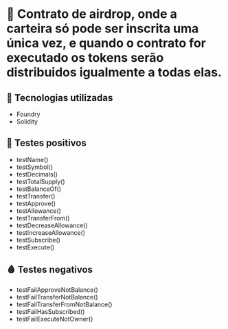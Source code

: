 # 	:mage: Contrato de airdrop, onde a carteira só pode ser inscrita uma única vez, e quando o contrato for executado os tokens serão distribuidos igualmente a todas elas.

##  :1st_place_medal: Tecnologias utilizadas
- Foundry
- Solidity

## 	:dart: Testes positivos
- testName()
- testSymbol()
- testDecimals()
- testTotalSupply()
- testBalanceOf()
- testTransfer()
- testApprove()
- testAllowance()
- testTransferFrom()
- testDecreaseAllowance()
- testIncreaseAllowance()
- testSubscribe()
- testExecute()

## :drop_of_blood: Testes negativos
- testFailApproveNotBalance()
- testFailTransferNotBalance()
- testFailTransferFromNotBalance()
- testFailHasSubscribed()
- testFailExecuteNotOwner()
